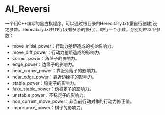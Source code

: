 # AI_Reversi

一个用C++编写的黑白棋程序。可以通过根目录的Hereditary.txt(需自行创建)设定参数。Hereditary.txt共11行(没有多余的换行)，每行一个小数，分别对应以下参数：

* move_initial_power：行动力差距造成的初始影响力。
* move_diff_power：行动力差距造成的影响力。
* corner_power：角落子的影响力。
* edge_power：边缘子的影响力。
* near_corner_power：靠近角落子的影响力。
* near_edge_power：靠近边缘子的影响力。
* stable_power：稳定子的影响力。
* fake_stable_power：伪稳定子的影响力。
* unstable_power：不稳定子的影响力。
* non_current_move_power：非当前行动对象的行动力修正值。
* importance_power：棋子的影响力。
